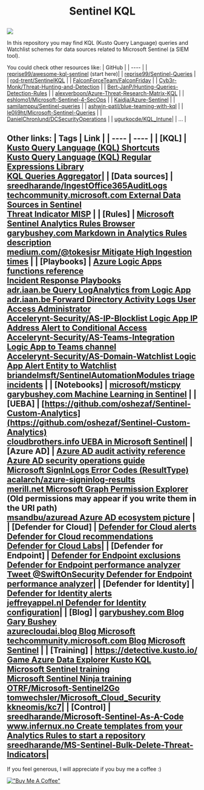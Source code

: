 
# <p align="center">Sentinel KQL</p>
<a href="https://learn.microsoft.com/en-us/azure/data-explorer/kusto/query/"><img src="https://img.shields.io/badge/Azure-KQL-00B2FF.svg?logo=microsoftazure&style=popout"></a>

In this repository you may find KQL (Kusto Query Language) queries and Watchlist schemes for data sources related to Microsoft Sentinel (a SIEM tool).

<!--I will be commenting the queries in [this Twitter thread](https://twitter.com/ep3p/status/1556248792269066241).-->

You could check other resources like:
| GitHub |
| ---- |
| [reprise99/awesome-kql-sentinel](https://github.com/reprise99/awesome-kql-sentinel) (start here)|
| [reprise99/Sentinel-Queries](https://github.com/reprise99/Sentinel-Queries) |
| [rod-trent/SentinelKQL](https://github.com/rod-trent/SentinelKQL) |
| [FalconForceTeam/FalconFriday](https://github.com/FalconForceTeam/FalconFriday) |
| [Cyb3r-Monk/Threat-Hunting-and-Detection](https://github.com/Cyb3r-Monk/Threat-Hunting-and-Detection) |
| [Bert-JanP/Hunting-Queries-Detection-Rules](https://github.com/Bert-JanP/Hunting-Queries-Detection-Rules) |
| [alexverboon/Azure-Threat-Research-Matrix-KQL](https://github.com/alexverboon/Azure-Threat-Research-Matrix-KQL) |
| [eshlomo1/Microsoft-Sentinel-4-SecOps](https://github.com/eshlomo1/Microsoft-Sentinel-4-SecOps) |
| [Kaidja/Azure-Sentinel](https://github.com/Kaidja/Azure-Sentinel) |
| [samilamppu/Sentinel-queries](https://github.com/samilamppu/Sentinel-queries) |
| [ashwin-patil/blue-teaming-with-kql](https://github.com/ashwin-patil/blue-teaming-with-kql) |
| [le0li9ht/Microsoft-Sentinel-Queries](https://github.com/le0li9ht/Microsoft-Sentinel-Queries) |
| [DanielChronlund/DCSecurityOperations](https://github.com/DanielChronlund/DCSecurityOperations) |
| [ugurkocde/KQL_Intune](https://github.com/ugurkocde/KQL_Intune)|
| ... |

Other links:
| Tags | Link |
| ---- | ---- |
| [KQL] | [Kusto Query Language (KQL) Shortcuts](https://docs.microsoft.com/en-us/azure/data-explorer/kusto/tools/kusto-explorer-shortcuts) <br /> [Kusto Query Language (KQL) Regular Expressions Library](https://docs.microsoft.com/en-us/azure/data-explorer/kusto/query/re2-library) <br /> [KQL Queries Aggregator](https://www.kqlsearch.com/)|
| [Data sources] | [sreedharande/IngestOffice365AuditLogs](https://github.com/sreedharande/IngestOffice365AuditLogs) <br /> [techcommunity.microsoft.com External Data Sources in Sentinel](https://techcommunity.microsoft.com/t5/microsoft-sentinel-blog/using-external-data-sources-to-enrich-network-logs-using-azure/ba-p/1450345) <br /> [Threat Indicator MISP](https://github.com/Cyberlorians/Articles/blob/main/MISPTISetup.md) |
| [Rules] | [Microsoft Sentinel Analytics Rules Browser](https://analyticsrules.exchange/) <br /> [garybushey.com Markdown in Analytics Rules description](https://garybushey.com/2022/08/07/use-an-analytic-rules-description-for-remediation-steps/) <br /> [medium.com/@tokesisr Mitigate High Ingestion times](https://medium.com/@tokesisr/ingestion-time-will-tell-df7845170e53) |
| [Playbooks] | [Azure Logic Apps functions reference](https://docs.microsoft.com/en-us/azure/logic-apps/workflow-definition-language-functions-reference) <br /> [Incident Response Playbooks](https://docs.microsoft.com/en-us/security/compass/incident-response-playbooks) <br /> [adr.iaan.be Query LogAnalytics from Logic App](https://adr.iaan.be/blog/querying-log-analytics-from-logic-apps/) <br /> [adr.iaan.be Forward Directory Activity Logs User Access Administrator](https://adr.iaan.be/blog/adding-directory-activity-logs-to-microsoft-sentinel/) <br /> [Accelerynt-Security/AS-IP-Blocklist Logic App IP Address Alert to Conditional Access](https://github.com/Accelerynt-Security/AS-IP-Blocklist) <br /> [Accelerynt-Security/AS-Teams-Integration Logic App to Teams channel](https://github.com/Accelerynt-Security/AS-Teams-Integration) <br /> [Accelerynt-Security/AS-Domain-Watchlist Logic App Alert Entity to Watchlist](https://github.com/Accelerynt-Security/AS-Domain-Watchlist) <br /> [briandelmsft/SentinelAutomationModules triage incidents](https://github.com/briandelmsft/SentinelAutomationModules) |
| [Notebooks] | [microsoft/msticpy](https://github.com/microsoft/msticpy) <br /> [garybushey.com Machine Learning in Sentinel](https://garybushey.com/2022/10/09/bring-your-own-machine-learning-in-microsoft-sentinel/) |
| [UEBA] | [https://github.com/oshezaf/Sentinel-Custom-Analytics](https://github.com/oshezaf/Sentinel-Custom-Analytics) <br /> [cloudbrothers.info UEBA in Microsoft Sentinel](https://cloudbrothers.info/en/microsoft-sentinel-ueba/)|
| [Azure AD] | [Azure AD audit activity reference](https://docs.microsoft.com/en-us/azure/active-directory/reports-monitoring/reference-audit-activities) <br /> [Azure AD security operations guide](https://docs.microsoft.com/en-us/azure/active-directory/fundamentals/security-operations-introduction) <br /> [Microsoft SignInLogs Error Codes (ResultType)](https://login.microsoftonline.com/error) <br /> [acalarch/azure-signinlog-results](https://github.com/acalarch/azure-signinlog-results/blob/main/signinlog-results.txt) <br /> [merill.net Microsoft Graph Permission Explorer](https://graphpermissions.merill.net/index.html) (Old permissions may appear if you write them in the URI path) <br /> [msandbu/azuread Azure AD ecosystem picture](https://github.com/msandbu/azuread/blob/main/AzureAD%20Big%20picture.jpg) |
| [Defender for Cloud] | [Defender for Cloud alerts](https://learn.microsoft.com/en-us/azure/defender-for-cloud/alerts-reference) <br /> [Defender for Cloud recommendations](https://learn.microsoft.com/en-us/azure/defender-for-cloud/recommendations-reference) <br /> [Defender for Cloud Labs](https://github.com/Azure/Microsoft-Defender-for-Cloud/tree/main/Labs)|
| [Defender for Endpoint] | [Defender for Endpoint exclusions](https://cloudbrothers.info/en/guide-to-defender-exclusions/) <br /> [Defender for Endpoint performance analyzer](https://learn.microsoft.com/en-us/microsoft-365/security/defender-endpoint/tune-performance-defender-antivirus) <br /> [Tweet @SwiftOnSecurity Defender for Endpoint performance analyzer](https://twitter.com/SwiftOnSecurity/status/1575625955766194176)|
| [Defender for Identity] | [Defender for Identity alerts](https://learn.microsoft.com/en-us/defender-for-identity/alerts-overview) <br /> [jeffreyappel.nl Defender for Identity configuration](https://jeffreyappel.nl/how-to-implement-defender-for-identity-and-configure-all-prerequisites/)|
| [Blog] | [garybushey.com Blog Gary Bushey](https://garybushey.com/) <br /> [azurecloudai.blog Blog Microsoft](https://azurecloudai.blog/) <br /> [techcommunity.microsoft.com Blog Microsoft Sentinel](https://techcommunity.microsoft.com/t5/microsoft-sentinel-blog/bg-p/MicrosoftSentinelBlog) |
| [Training] | [https://detective.kusto.io/ Game Azure Data Explorer Kusto KQL](https://detective.kusto.io/) <br /> [Microsoft Sentinel training](https://learn.microsoft.com/en-us/azure/sentinel/skill-up-resources) <br /> [Microsoft Sentinel Ninja training](https://techcommunity.microsoft.com/t5/microsoft-sentinel-blog/become-a-microsoft-sentinel-ninja-the-complete-level-400/ba-p/1246310) <br /> [OTRF/Microsoft-Sentinel2Go](https://github.com/OTRF/Microsoft-Sentinel2Go)  <br /> [tomwechsler/Microsoft_Cloud_Security](https://github.com/tomwechsler/Microsoft_Cloud_Security) <br /> [kkneomis/kc7](https://github.com/kkneomis/kc7)|
| [Control] | [sreedharande/Microsoft-Sentinel-As-A-Code](https://github.com/sreedharande/Microsoft-Sentinel-As-A-Code) <br /> [www.infernux.no Create templates from your Analytics Rules to start a repository](https://www.infernux.no/MicrosoftSentinel-TemplateAnalyticRules/) <br /> [sreedharande/MS-Sentinel-Bulk-Delete-Threat-Indicators](https://github.com/sreedharande/MS-Sentinel-Bulk-Delete-Threat-Indicators)|
---
If you feel generous, I will appreciate if you buy me a coffee :)

[!["Buy Me A Coffee"](https://www.buymeacoffee.com/assets/img/custom_images/orange_img.png)](https://www.buymeacoffee.com/ep3p)
